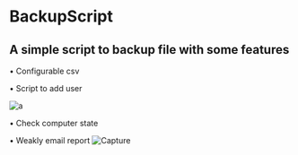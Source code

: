 # BackupScript

## A simple script to backup file with some features

• Configurable csv

• Script to add user

![a](https://github.com/Bouly/BackupScript/assets/94909482/9b3ace8e-71c0-499c-b83a-c33943fbcdd0)


• Check computer state

• Weakly email report
![Capture](https://github.com/Bouly/BackupScript/assets/94909482/393542d4-49a3-4f1e-abb1-6e51d700c52c)

